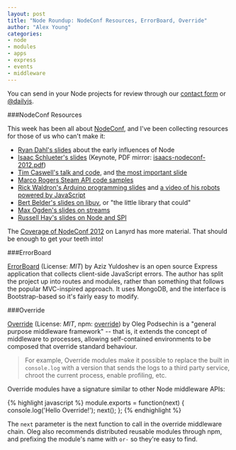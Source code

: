 ```yaml
---
layout: post
title: "Node Roundup: NodeConf Resources, ErrorBoard, Override"
author: "Alex Young"
categories: 
- node
- modules
- apps
- express
- events
- middleware
---
```


<div class="intro">
You can send in your Node projects for review through our <a href="/contact.html">contact form</a> or <a href="http://twitter.com/dailyjs">@dailyjs</a>.
</div>

###NodeConf Resources

This week has been all about [NodeConf](http://www.nodeconf.com/), and I've been collecting resources for those of us who can't make it:

* [Ryan Dahl's slides](http://tinyclouds.org/nodeconf2012.pdf) about the early influences of Node
* [Isaac Schlueter's slides](http://t.co/G1IoKpB8) (Keynote, PDF mirror: [isaacs-nodeconf-2012.pdf](/images/posts/isaacs-nodeconf-2012.pdf))
* [Tim Caswell's talk and code](https://github.com/creationix/nodeconf2012), and [the most important slide](https://twitter.com/creationix/status/220213691268857857/photo/1)
* [Marco Rogers Steam API code samples](https://github.com/polotek/nodeconf-2012-streams-talk)
* [Rick Waldron's Arduino programming slides](https://dl.dropbox.com/u/3531958/nodeconf/index.html#/) and [a video of his robots powered by JavaScript](http://www.youtube.com/watch?v=GVGMjsKy3WQ)
* [Bert Belder's slides on libuv](http://www.2bs.nl/nodeconf2012/#1), or "the little library that could"
* [Max Ogden's slides on streams](http://imgur.com/a/9vFGa#0)
* [Russell Hay's slides on Node and SPI](https://www.dropbox.com/s/ff2k39ul5bs29e2/Node%20and%20SPI%20%28nodeconf2012%29.pdf)

The [Coverage of NodeConf 2012](http://lanyrd.com/2012/nodeconf/coverage/) on Lanyrd has more material.  That should be enough to get your teeth into!

###ErrorBoard

[ErrorBoard](https://github.com/Lapple/ErrorBoard) (License: _MIT_) by Aziz Yuldoshev is an open source Express application that collects client-side JavaScript errors.  The author has split the project up into routes and modules, rather than something that follows the popular MVC-inspired approach.  It uses MongoDB, and the interface is Bootstrap-based so it's fairly easy to modify.

###Override

[Override](https://github.com/olegp/override) (License: _MIT_, npm: [override](http://search.npmjs.org/#/override)) by Oleg Podsechin is a "general purpose middleware framework" -- that is, it extends the concept of middleware to processes, allowing self-contained environments to be composed that override standard behaviour.

> For example, Override modules make it possible to replace the built in `console.log` with a version that sends the logs to a third party service, chroot the current process, enable profiling, etc.

Override modules have a signature similar to other Node middleware APIs:

{% highlight javascript %}
module.exports = function(next) {
  console.log('Hello Override!');
  next();
};
{% endhighlight %}

The `next` parameter is the next function to call in the override middleware chain.  Oleg also recommends distributed reusable modules through npm, and prefixing the module's name with `or-` so they're easy to find.
